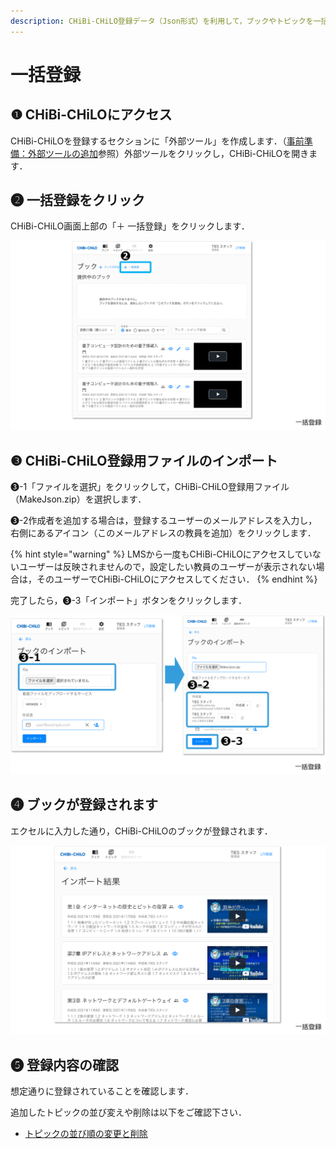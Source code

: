 ```yaml
---
description: CHiBi-CHiLO登録データ（Json形式）を利用して，ブックやトピックを一括で作成します．
---
```


# 一括登録

## ❶ CHiBi-CHiLOにアクセス

CHiBi-CHiLOを登録するセクションに「外部ツール」を作成します．（[事前準備：外部ツールの追加](../../1-chibi-chilono/access.md)参照）外部ツールをクリックし，CHiBi-CHiLOを開きます．

## ❷ 一括登録をクリック

CHiBi-CHiLO画面上部の「＋ 一括登録」をクリックします．

![](<../../.gitbook/assets/import-register_01.png>)

## ❸ CHiBi-CHiLO登録用ファイルのインポート

❸-1「ファイルを選択」をクリックして，CHiBi-CHiLO登録用ファイル（MakeJson.zip）を選択します．

❸-2作成者を追加する場合は，登録するユーザーのメールアドレスを入力し，右側にあるアイコン（このメールアドレスの教員を追加）をクリックします．

{% hint style="warning" %}
LMSから一度もCHiBi-CHiLOにアクセスしていないユーザーは反映されませんので，設定したい教員のユーザーが表示されない場合は，そのユーザーでCHiBi-CHiLOにアクセスしてください．
{% endhint %}

完了したら，❸-3「インポート」ボタンをクリックします．

![](<../../.gitbook/assets/import-register_02.png>)

## ❹ ブックが登録されます

エクセルに入力した通り，CHiBi-CHiLOのブックが登録されます．

![](<../../.gitbook/assets/import-register_03.png>)

## ❺ 登録内容の確認

想定通りに登録されていることを確認します．

追加したトピックの並び変えや削除は以下をご確認下さい．

* [トピックの並び順の変更と削除](../../book/topic-order.md)
